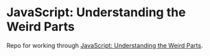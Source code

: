 # JavaScript: Understanding the Weird Parts

Repo for working through [JavaScript: Understanding the Weird Parts](https://www.udemy.com/understand-javascript/).
